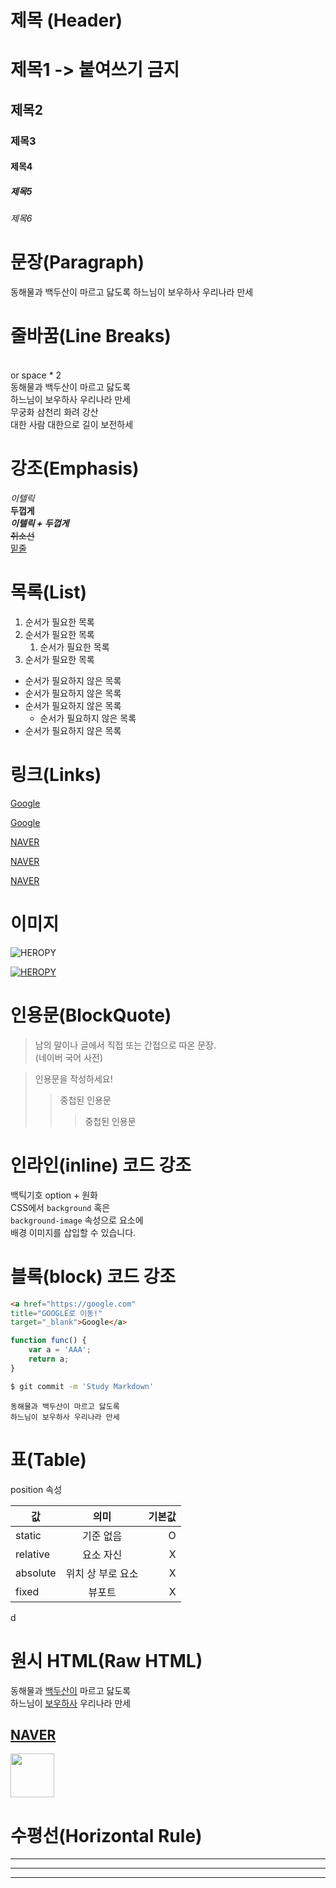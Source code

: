 # 제목 (Header)

# 제목1 -> 붙여쓰기 금지
## 제목2
### 제목3
#### 제목4
##### 제목5
###### 제목6

# 문장(Paragraph)

동해물과 백두산이 마르고 닳도록 
하느님이 보우하사 우리나라 만세 

# 줄바꿈(Line Breaks)
<br/> or space * 2 <br/>
동해물과 백두산이 마르고 닳도록<br/>
하느님이 보우하사 우리나라 만세<br/>
무궁화 삼천리 화려 강산<br/>
대한 사람 대한으로 길이 보전하세

# 강조(Emphasis)

_이텔릭_  <br/>
**두껍게**<br/>
**_이텔릭 + 두껍게_**<br/>
~~취소선~~  
<u>밑줄</u>

# 목록(List)
1. 순서가 필요한 목록  
1. 순서가 필요한 목록  
    1. 순서가 필요한 목록
1. 순서가 필요한 목록

- 순서가 필요하지 않은 목록
- 순서가 필요하지 않은 목록
- 순서가 필요하지 않은 목록
    - 순서가 필요하지 않은 목록
- 순서가 필요하지 않은 목록

# 링크(Links)

<a href="https://google.com">Google</a>

[Google](https://google.com)

<a href="https://naver.com"
title="Naver로 이동!">NAVER</a>

[NAVER](https://naver.com "NAVER로 이동!")

<a href="https://naver.com"
title="NAVER로 이동!"
target="_blank">NAVER</a>

# 이미지

![HEROPY](https://heropy.blog/css/images/logo.png)

[![HEROPY](https://heropy.blog/css/images/logo.png)](https://heropy.blog/)

# 인용문(BlockQuote)

> 남의 말이나 글에서 직접 또는 간접으로 따온 문장.  
> (네이버 국어 사전)

> 인용문을 작성하세요!
>> 중첩된 인용문
>>> 중첩된 인용문

# 인라인(inline) 코드 강조

백틱기호 option + 원화  
CSS에서 `background` 혹은  
`background-image` 속성으로 요소에  
배경 이미지를 삽입할 수 있습니다.

# 블록(block) 코드 강조

```html
<a href="https://google.com"
title="GOOGLE로 이동!"
target="_blank">Google</a>

```

```javascript
function func() {
    var a = 'AAA';
    return a;
}
```

```bash
$ git commit -m 'Study Markdown'
```
```plaintext
동해물과 백두산이 마르고 닳도록  
하느님이 보우하사 우리나라 만세
```

# 표(Table)

position 속성

값 | 의미 | 기본값
--|:--:|--:
static | 기준 없음 | O
relative | 요소 자신| X
absolute | 위치 상 부로 요소 | X
fixed | 뷰포트 | X
d
# 원시 HTML(Raw HTML)

동해물과 <u>백두산이</u> 마르고 닳도록<br/>
하느님이 <span style="text-decoration: underline;">보우하사</span> 우리나라 만세

<a href="https://naver.com"
title="NAVER로 이동!"
target="_blank">NAVER</a>
---
<img width="70" src="https://heropy.blog/css/images/logo.png"
art="HEROPY" />

# 수평선(Horizontal Rule)

---

***

___


